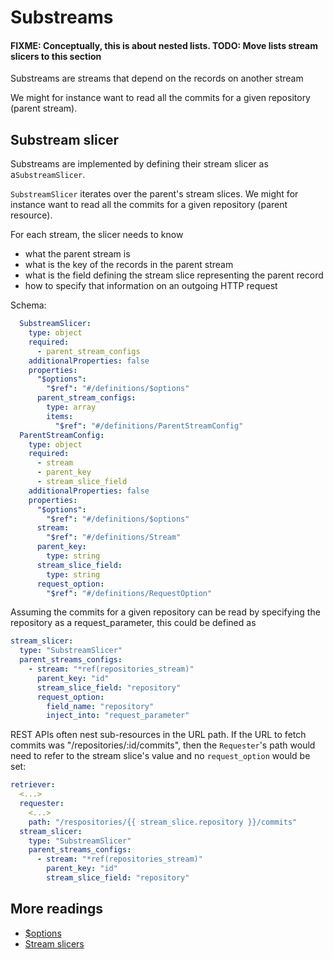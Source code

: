 # Substreams

#### FIXME: Conceptually, this is about nested lists. TODO: Move lists stream slicers to this section

Substreams are streams that depend on the records on another stream

We might for instance want to read all the commits for a given repository (parent stream).

## Substream slicer

Substreams are implemented by defining their stream slicer as a`SubstreamSlicer`.

`SubstreamSlicer` iterates over the parent's stream slices.
We might for instance want to read all the commits for a given repository (parent resource).

For each stream, the slicer needs to know

- what the parent stream is
- what is the key of the records in the parent stream
- what is the field defining the stream slice representing the parent record
- how to specify that information on an outgoing HTTP request

Schema:

```yaml
  SubstreamSlicer:
    type: object
    required:
      - parent_stream_configs
    additionalProperties: false
    properties:
      "$options":
        "$ref": "#/definitions/$options"
      parent_stream_configs:
        type: array
        items:
          "$ref": "#/definitions/ParentStreamConfig"
  ParentStreamConfig:
    type: object
    required:
      - stream
      - parent_key
      - stream_slice_field
    additionalProperties: false
    properties:
      "$options":
        "$ref": "#/definitions/$options"
      stream:
        "$ref": "#/definitions/Stream"
      parent_key:
        type: string
      stream_slice_field:
        type: string
      request_option:
        "$ref": "#/definitions/RequestOption"
```

Assuming the commits for a given repository can be read by specifying the repository as a request_parameter, this could be defined as

```yaml
stream_slicer:
  type: "SubstreamSlicer"
  parent_streams_configs:
    - stream: "*ref(repositories_stream)"
      parent_key: "id"
      stream_slice_field: "repository"
      request_option:
        field_name: "repository"
        inject_into: "request_parameter"
```

REST APIs often nest sub-resources in the URL path.
If the URL to fetch commits was "/repositories/:id/commits", then the `Requester`'s path would need to refer to the stream slice's value and no `request_option` would be set:

```yaml
retriever:
  <...>
  requester:
    <...>
    path: "/respositories/{{ stream_slice.repository }}/commits"
  stream_slicer:
    type: "SubstreamSlicer"
    parent_streams_configs:
      - stream: "*ref(repositories_stream)"
        parent_key: "id"
        stream_slice_field: "repository"
```

## More readings

- [$options](./yaml-structure.md#options)
- [Stream slicers](./stream-slicers.md)